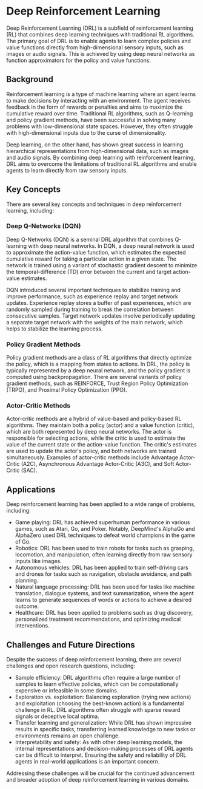 # Deep Reinforcement Learning

Deep Reinforcement Learning (DRL) is a subfield of reinforcement learning (RL) that combines deep learning techniques with traditional RL algorithms. The primary goal of DRL is to enable agents to learn complex policies and value functions directly from high-dimensional sensory inputs, such as images or audio signals. This is achieved by using deep neural networks as function approximators for the policy and value functions.

## Background

Reinforcement learning is a type of machine learning where an agent learns to make decisions by interacting with an environment. The agent receives feedback in the form of rewards or penalties and aims to maximize the cumulative reward over time. Traditional RL algorithms, such as Q-learning and policy gradient methods, have been successful in solving many problems with low-dimensional state spaces. However, they often struggle with high-dimensional inputs due to the curse of dimensionality.

Deep learning, on the other hand, has shown great success in learning hierarchical representations from high-dimensional data, such as images and audio signals. By combining deep learning with reinforcement learning, DRL aims to overcome the limitations of traditional RL algorithms and enable agents to learn directly from raw sensory inputs.

## Key Concepts

There are several key concepts and techniques in deep reinforcement learning, including:

### Deep Q-Networks (DQN)

Deep Q-Networks (DQN) is a seminal DRL algorithm that combines Q-learning with deep neural networks. In DQN, a deep neural network is used to approximate the action-value function, which estimates the expected cumulative reward for taking a particular action in a given state. The network is trained using a variant of stochastic gradient descent to minimize the temporal-difference (TD) error between the current and target action-value estimates.

DQN introduced several important techniques to stabilize training and improve performance, such as experience replay and target network updates. Experience replay stores a buffer of past experiences, which are randomly sampled during training to break the correlation between consecutive samples. Target network updates involve periodically updating a separate target network with the weights of the main network, which helps to stabilize the learning process.

### Policy Gradient Methods

Policy gradient methods are a class of RL algorithms that directly optimize the policy, which is a mapping from states to actions. In DRL, the policy is typically represented by a deep neural network, and the policy gradient is computed using backpropagation. There are several variants of policy gradient methods, such as REINFORCE, Trust Region Policy Optimization (TRPO), and Proximal Policy Optimization (PPO).

### Actor-Critic Methods

Actor-critic methods are a hybrid of value-based and policy-based RL algorithms. They maintain both a policy (actor) and a value function (critic), which are both represented by deep neural networks. The actor is responsible for selecting actions, while the critic is used to estimate the value of the current state or the action-value function. The critic's estimates are used to update the actor's policy, and both networks are trained simultaneously. Examples of actor-critic methods include Advantage Actor-Critic (A2C), Asynchronous Advantage Actor-Critic (A3C), and Soft Actor-Critic (SAC).

## Applications

Deep reinforcement learning has been applied to a wide range of problems, including:

- Game playing: DRL has achieved superhuman performance in various games, such as Atari, Go, and Poker. Notably, DeepMind's AlphaGo and AlphaZero used DRL techniques to defeat world champions in the game of Go.
- Robotics: DRL has been used to train robots for tasks such as grasping, locomotion, and manipulation, often learning directly from raw sensory inputs like images.
- Autonomous vehicles: DRL has been applied to train self-driving cars and drones for tasks such as navigation, obstacle avoidance, and path planning.
- Natural language processing: DRL has been used for tasks like machine translation, dialogue systems, and text summarization, where the agent learns to generate sequences of words or actions to achieve a desired outcome.
- Healthcare: DRL has been applied to problems such as drug discovery, personalized treatment recommendations, and optimizing medical interventions.

## Challenges and Future Directions

Despite the success of deep reinforcement learning, there are several challenges and open research questions, including:

- Sample efficiency: DRL algorithms often require a large number of samples to learn effective policies, which can be computationally expensive or infeasible in some domains.
- Exploration vs. exploitation: Balancing exploration (trying new actions) and exploitation (choosing the best-known action) is a fundamental challenge in RL. DRL algorithms often struggle with sparse reward signals or deceptive local optima.
- Transfer learning and generalization: While DRL has shown impressive results in specific tasks, transferring learned knowledge to new tasks or environments remains an open challenge.
- Interpretability and safety: As with other deep learning models, the internal representations and decision-making processes of DRL agents can be difficult to interpret. Ensuring the safety and reliability of DRL agents in real-world applications is an important concern.

Addressing these challenges will be crucial for the continued advancement and broader adoption of deep reinforcement learning in various domains.
